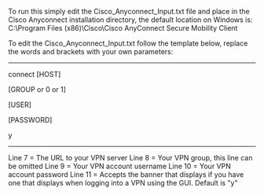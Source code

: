 To run this simply edit the Cisco_Anyconnect_Input.txt file and place in the Cisco Anyconnect installation directory, the default location on Windows is:
C:\Program Files (x86)\Cisco\Cisco AnyConnect Secure Mobility Client

To edit the Cisco_Anyconnect_Input.txt follow the template below, replace the words and brackets with your own parameters:

----

connect [HOST]

[GROUP or 0 or 1]

[USER]

[PASSWORD]

y

----

Line 7 = The URL to your VPN server
Line 8 = Your VPN group, this line can be omitted
Line 9 = Your VPN account username
Line 10 = Your VPN account password
Line 11 = Accepts the banner that displays if you have one that displays when logging into a VPN using the GUI. Default is "y"
